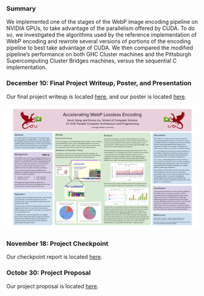 ### Summary

We implemented one of the stages of the WebP image encoding pipeline on NVIDIA GPUs, to take advantage of the parallelism offered by CUDA. To do so, we investigated the algorithms used by the reference implementation of WebP encoding and rewrote several versions of portions of the encoding pipeline to best take advantage of CUDA. We then compared the modified pipeline’s performance on both GHC Cluster machines and the Pittsburgh Supercomputing Cluster Bridges machines, versus the sequential C implementation.

### December 10: Final Project Writeup, Poster, and Presentation

Our final project writeup is located [here](final_report.pdf), and our poster is located [here](poster.pdf).

![](poster_preview.png?raw=true "Preview Poster")


### November 18: Project Checkpoint

Our checkpoint report is located [here](checkpoint.pdf).

### Octobr 30: Project Proposal

Our project proposal is located [here](proposal.pdf).
